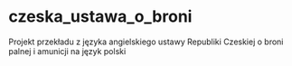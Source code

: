 # czeska_ustawa_o_broni
Projekt przekładu z języka angielskiego ustawy Republiki Czeskiej o broni palnej i amunicji na język polski
